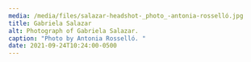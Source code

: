 ```yaml
---
media: /media/files/salazar-headshot-_photo_-antonia-rosselló.jpg
title: Gabriela Salazar
alt: Photograph of Gabriela Salazar.
caption: "Photo by Antonia Rosselló. "
date: 2021-09-24T10:24:00-0500
---
```

